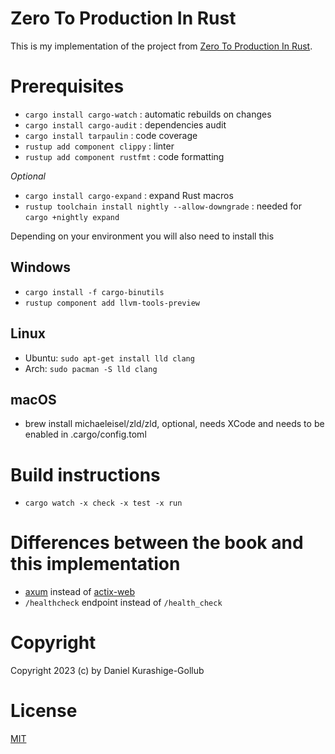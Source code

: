 # Zero To Production In Rust

This is my implementation of the project from [Zero To Production In Rust](https://www.zero2prod.com/).

# Prerequisites

* `cargo install cargo-watch` : automatic rebuilds on changes
* `cargo install cargo-audit` : dependencies audit
* `cargo install tarpaulin` : code coverage
* `rustup add component clippy` : linter
* `rustup add component rustfmt` : code formatting

_Optional_

* `cargo install cargo-expand` : expand Rust macros
* `rustup toolchain install nightly --allow-downgrade` : needed for `cargo +nightly expand`

Depending on your environment you will also need to install this

## Windows

* `cargo install -f cargo-binutils`
* `rustup component add llvm-tools-preview`

## Linux

* Ubuntu: `sudo apt-get install lld clang`
* Arch: `sudo pacman -S lld clang`

## macOS

* brew install michaeleisel/zld/zld, optional, needs XCode and needs to be enabled in .cargo/config.toml

# Build instructions

* `cargo watch -x check -x test -x run`


# Differences between the book and this implementation

* [axum](https://github.com/tokio-rs/axum) instead of [actix-web](https://actix.rs/)
* `/healthcheck` endpoint instead of `/health_check`

# Copyright

Copyright 2023 (c) by Daniel Kurashige-Gollub

# License

[MIT](license.md)
